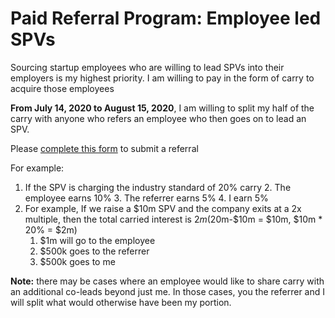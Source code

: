 # Paid Referral Program: Employee led SPVs
Sourcing startup employees who are willing to lead SPVs into their employers is my highest priority. I am willing to pay in the form of carry to acquire those employees

**From July 14, 2020 to August 15, 2020**, I am willing to split my half of the carry with anyone who refers an employee who then goes on to lead an SPV. 

Please [complete this form](https://harveymultani902367.typeform.com/to/ZrDo7G08) to submit a referral

For example:

1.  If the SPV is charging the industry standard of 20% carry
	2. The employee earns 10%
	3. The referrer earns 5%
	4. I earn 5%
2.  For example, If we raise a $10m SPV and the company exits at a 2x multiple, then the total carried interest is $2m ($20m-$10m = $10m, $10m * 20% = $2m)
    1.  $1m will go to the employee
    2.  $500k goes to the referrer
    3.  $500k goes to me

**Note:** there may be cases where an employee would like to share carry with an additional co-leads beyond just me. In those cases, you the referrer and I will split what would otherwise have been my portion.




<!--stackedit_data:
eyJoaXN0b3J5IjpbLTEzODIyODM3NTMsLTU3MTAxOTM5MywxOT
AxOTAzNjg0LC0yMDg4NzQ2NjEyXX0=
-->